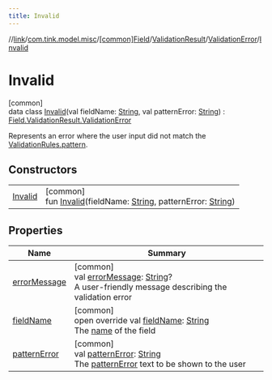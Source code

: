 ```yaml
---
title: Invalid
---
```

//[link](../../../../../../index.html)/[com.tink.model.misc](../../../../index.html)/[[common]Field](../../../index.html)/[ValidationResult](../../index.html)/[ValidationError](../index.html)/[Invalid](index.html)



# Invalid



[common]\
data class [Invalid](index.html)(val fieldName: [String](https://kotlinlang.org/api/latest/jvm/stdlib/kotlin/-string/index.html), val patternError: [String](https://kotlinlang.org/api/latest/jvm/stdlib/kotlin/-string/index.html)) : [Field.ValidationResult.ValidationError](../index.html)

Represents an error where the user input did not match the [ValidationRules.pattern](../../../-validation-rules/pattern.html).



## Constructors


| | |
|---|---|
| [Invalid](-invalid.html) | [common]<br>fun [Invalid](-invalid.html)(fieldName: [String](https://kotlinlang.org/api/latest/jvm/stdlib/kotlin/-string/index.html), patternError: [String](https://kotlinlang.org/api/latest/jvm/stdlib/kotlin/-string/index.html)) |


## Properties


| Name | Summary |
|---|---|
| [errorMessage](../error-message.html) | [common]<br>val [errorMessage](../error-message.html): [String](https://kotlinlang.org/api/latest/jvm/stdlib/kotlin/-string/index.html)?<br>A user-friendly message describing the validation error |
| [fieldName](field-name.html) | [common]<br>open override val [fieldName](field-name.html): [String](https://kotlinlang.org/api/latest/jvm/stdlib/kotlin/-string/index.html)<br>The [name](../../../name.html) of the field |
| [patternError](pattern-error.html) | [common]<br>val [patternError](pattern-error.html): [String](https://kotlinlang.org/api/latest/jvm/stdlib/kotlin/-string/index.html)<br>The [patternError](pattern-error.html) text to be shown to the user |

